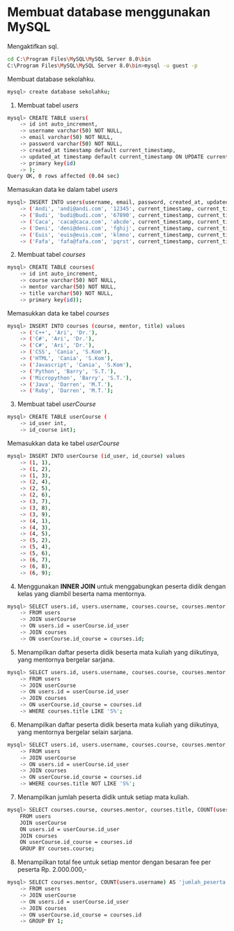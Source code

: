 # Membuat database menggunakan MySQL

Mengaktifkan sql.
```bash
cd C:\Program Files\MySQL\MySQL Server 8.0\bin
C:\Program Files\MySQL\MySQL Server 8.0\bin>mysql -u guest -p
```

Membuat database sekolahku.
```bash
mysql> create database sekolahku;
```

1. Membuat tabel _users_
```bash
mysql> CREATE TABLE users(
    -> id int auto_increment,
    -> username varchar(50) NOT NULL,
    -> email varchar(50) NOT NULL,
    -> password varchar(50) NOT NULL,
    -> created_at timestamp default current_timestamp,
    -> updated_at timestamp default current_timestamp ON UPDATE current_timestamp,
    -> primary key(id)
    -> );
Query OK, 0 rows affected (0.04 sec)
```

   Memasukan data ke dalam tabel _users_
```bash
mysql> INSERT INTO users(username, email, password, created_at, updated_at) values
    -> ('Andi', 'andi@andi.com', '12345', current_timestamp, current_timestamp)
    -> ('Budi', 'budi@budi.com', '67890', current_timestamp, current_timestamp),
    -> ('Caca', 'caca@caca.com', 'abcde', current_timestamp, current_timestamp),
    -> ('Deni', 'deni@deni.com', 'fghij', current_timestamp, current_timestamp),
    -> ('Euis', 'euis@euis.com', 'klmno', current_timestamp, current_timestamp),
    -> ('Fafa', 'fafa@fafa.com', 'pqrst', current_timestamp, current_timestamp);
```

2. Membuat tabel _courses_
```bash
mysql> CREATE TABLE courses(
    -> id int auto_increment,
    -> course varchar(50) NOT NULL,
    -> mentor varchar(50) NOT NULL,
    -> title varchar(50) NOT NULL,
    -> primary key(id));
```

  Memasukkan data ke tabel _courses_
```bash
mysql> INSERT INTO courses (course, mentor, title) values
    -> ('C++', 'Ari', 'Dr.'),
    -> ('C#', 'Ari', 'Dr.'),
    -> ('C#', 'Ari', 'Dr.'),
    -> ('CSS', 'Cania', 'S.Kom'),
    -> ('HTML', 'Cania', 'S.Kom'),
    -> ('Javascript', 'Cania', 'S.Kom'),
    -> ('Python', 'Barry', 'S.T.'),
    -> ('Micropython', 'Barry', 'S.T.'),
    -> ('Java', 'Darren', 'M.T.'),
    -> ('Ruby', 'Darren', 'M.T.');
```

3. Membuat tabel _userCourse_
```bash
mysql> CREATE TABLE userCourse (
    -> id_user int,
    -> id_course int);
```

   Memasukkan data ke tabel _userCourse_
```bash
mysql> INSERT INTO userCourse (id_user, id_course) values
    -> (1, 1),
    -> (1, 2),
    -> (1, 3),
    -> (2, 4),
    -> (2, 5),
    -> (2, 6),
    -> (3, 7),
    -> (3, 8),
    -> (3, 9),
    -> (4, 1),
    -> (4, 3),
    -> (4, 5),
    -> (5, 2),
    -> (5, 4),
    -> (5, 6),
    -> (6, 7),
    -> (6, 8),
    -> (6, 9);
```

4. Menggunakan __INNER JOIN__ untuk menggabungkan peserta didik dengan kelas yang diambil beserta nama mentornya.
```bash
mysql> SELECT users.id, users.username, courses.course, courses.mentor, courses.title
    -> FROM users
    -> JOIN userCourse
    -> ON users.id = userCourse.id_user
    -> JOIN courses
    -> ON userCourse.id_course = courses.id;
```

5. Menampilkan daftar peserta didik beserta mata kuliah yang diikutinya, yang mentornya bergelar sarjana.
```bash
mysql> SELECT users.id, users.username, courses.course, courses.mentor, courses.title
    -> FROM users
    -> JOIN userCourse
    -> ON users.id = userCourse.id_user
    -> JOIN courses
    -> ON userCourse.id_course = courses.id
    -> WHERE courses.title LIKE 'S%';
```

6. Menampilkan daftar peserta didik beserta mata kuliah yang diikutinya, yang mentornya bergelar selain sarjana.
```bash
mysql> SELECT users.id, users.username, courses.course, courses.mentor, courses.title
    -> FROM users
    -> JOIN userCourse
    -> ON users.id = userCourse.id_user
    -> JOIN courses
    -> ON userCourse.id_course = courses.id
    -> WHERE courses.title NOT LIKE 'S%';
```

7. Menampilkan jumlah peserta didik untuk setiap mata kuliah.
```bash
mysql> SELECT courses.course, courses.mentor, courses.title, COUNT(users.username) AS jumlah_peserta
    FROM users
    JOIN userCourse
    ON users.id = userCourse.id_user
    JOIN courses
    ON userCourse.id_course = courses.id
    GROUP BY courses.course;
```

8. Menampilkan total fee untuk setiap mentor dengan besaran fee per peserta Rp. 2.000.000,-
```bash
mysql> SELECT courses.mentor, COUNT(users.username) AS 'jumlah_peserta', COUNT(users.username)*2000000 AS 'total_fee'
    -> FROM users
    -> JOIN userCourse
    -> ON users.id = userCourse.id_user
    -> JOIN courses
    -> ON userCourse.id_course = courses.id
    -> GROUP BY 1;
```